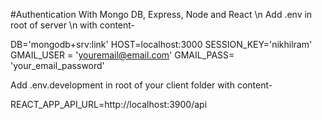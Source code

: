 #Authentication With Mongo DB, Express, Node and React \n
Add .env in root of server \n
with content-

DB='mongodb+srv:link'
HOST=localhost:3000
SESSION_KEY='nikhilram'
GMAIL_USER = 'youremail@email.com'
GMAIL_PASS= 'your_email_password'

Add .env.development in root of your client folder
with content-

REACT_APP_API_URL=http://localhost:3900/api

